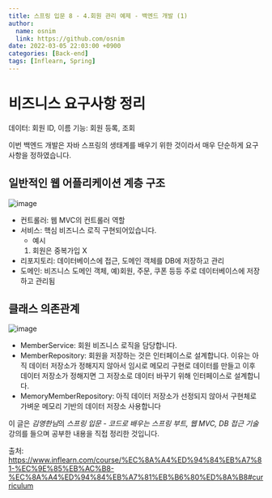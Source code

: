 ```yaml
---
title: 스프링 입문 8 - 4.회원 관리 예제 - 백엔드 개발 (1)
author:
  name: osnim
  link: https://github.com/osnim
date: 2022-03-05 22:03:00 +0900
categories: [Back-end]
tags: [Inflearn, Spring]
---
```


# 비즈니스 요구사항 정리

데이터: 회원 ID, 이름
기능: 회원 등록, 조회

이번 백엔드 개발은 자바 스프링의 생태계를 배우기 위한 것이라서 매우 단순하게 요구사항을 정하였습니다.

## 일반적인 웹 어플리케이션 계층 구조

![image](https://user-images.githubusercontent.com/79408217/156884405-4986e32b-4435-41bf-8715-2c40763b47ea.png)

- 컨트롤러: 웹 MVC의 컨트롤러 역할
- 서비스: 핵심 비즈니스 로직 구현되어있습니다.
  - 예시
  1. 회원은 중복가입 X
- 리포지토리: 데이터베이스에 접근, 도메인 객체를 DB에 저장하고 관리
- 도메인: 비즈니스 도메인 객체, 예)회원, 주문, 쿠폰 등등 주로 데이터베이스에 저장하고 관리됨

## 클래스 의존관계

![image](https://user-images.githubusercontent.com/79408217/156884601-73085c16-01e7-4e62-a708-0950b1ee21b6.png)

- MemberService: 회원 비즈니스 로직을 담당합니다.
- MemberRepository: 회원을 저장하는 것은 인터페이스로 설계합니다. 이유는 아직 데이터 저장소가 정해지지 않아서 임시로 메모리 구현로 데이터를 만들고 이후 데이터 저장소가 정해지면 그 저장소로 데이터 바꾸기 위해 인터페이스로 설계합니다.
- MemoryMemberRepository: 아직 데이터 저장소가 선정되지 않아서 구현체로 가벼운 메모리 기반의 데이터 저장소 사용합니다

이 글은 *김영한님*의 _스프링 입문 - 코드로 배우는 스프링 부트, 웹 MVC, DB 접근 기술_ 강의를 들으며 공부한 내용을 직접 정리한 것입니다.

출처: <https://www.inflearn.com/course/%EC%8A%A4%ED%94%84%EB%A7%81-%EC%9E%85%EB%AC%B8-%EC%8A%A4%ED%94%84%EB%A7%81%EB%B6%80%ED%8A%B8#curriculum>
